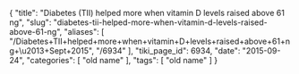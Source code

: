 {
    "title": "Diabetes (TII) helped more when vitamin D levels raised above 61 ng",
    "slug": "diabetes-tii-helped-more-when-vitamin-d-levels-raised-above-61-ng",
    "aliases": [
        "/Diabetes+TII+helped+more+when+vitamin+D+levels+raised+above+61+ng+\u2013+Sept+2015",
        "/6934"
    ],
    "tiki_page_id": 6934,
    "date": "2015-09-24",
    "categories": [
        "old name"
    ],
    "tags": [
        "old name"
    ]
}